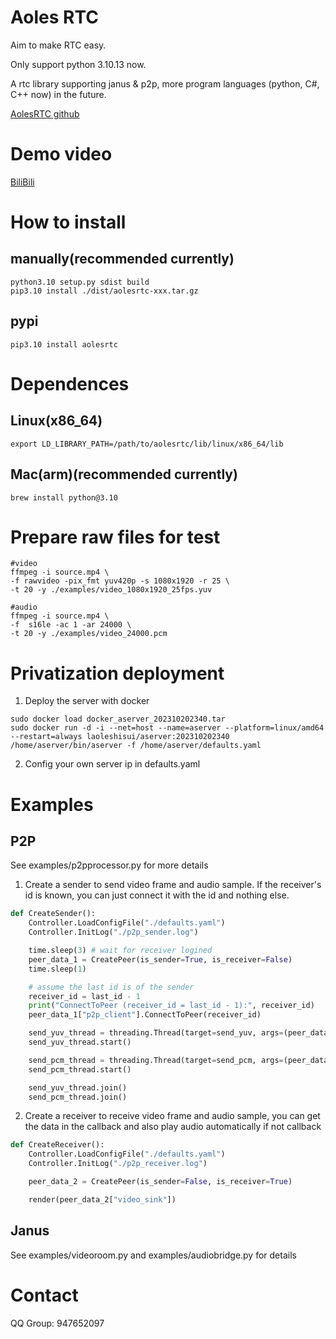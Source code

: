 # Aoles RTC
Aim to make RTC easy.

Only support python 3.10.13 now.

A rtc library supporting janus & p2p, more program languages (python, C#, C++ now) in the future.

[AolesRTC github](https://github.com/laoleshisui/pyaolesrtc)

# Demo video
[BiliBili](https://www.bilibili.com/video/BV1ta4y127w8/?spm_id_from=333.337.search-card.all.click&vd_source=46ec781a0f61978d02e1d561b34fa772)

# How to install
## manually(recommended currently)
    python3.10 setup.py sdist build
    pip3.10 install ./dist/aolesrtc-xxx.tar.gz

## pypi
    pip3.10 install aolesrtc

# Dependences
## Linux(x86_64)
    export LD_LIBRARY_PATH=/path/to/aolesrtc/lib/linux/x86_64/lib
## Mac(arm)(recommended currently)
    brew install python@3.10

# Prepare raw files for test
```
#video
ffmpeg -i source.mp4 \
-f rawvideo -pix_fmt yuv420p -s 1080x1920 -r 25 \
-t 20 -y ./examples/video_1080x1920_25fps.yuv

#audio
ffmpeg -i source.mp4 \
-f  s16le -ac 1 -ar 24000 \
-t 20 -y ./examples/video_24000.pcm
```

# Privatization deployment
1. Deploy the server with docker
```
sudo docker load docker_aserver_202310202340.tar
sudo docker run -d -i --net=host --name=aserver --platform=linux/amd64 --restart=always laoleshisui/aserver:202310202340 /home/aserver/bin/aserver -f /home/aserver/defaults.yaml
```
2. Config your own server ip in defaults.yaml


# Examples
## P2P
See examples/p2pprocessor.py for more details

1. Create a sender to send video frame and audio sample. If the receiver's id is known, you can just connect it with the id and nothing else.
```python
def CreateSender():
    Controller.LoadConfigFile("./defaults.yaml")
    Controller.InitLog("./p2p_sender.log")

    time.sleep(3) # wait for receiver logined
    peer_data_1 = CreatePeer(is_sender=True, is_receiver=False)
    time.sleep(1)

    # assume the last id is of the sender
    receiver_id = last_id - 1
    print("ConnectToPeer (receiver_id = last_id - 1):", receiver_id)
    peer_data_1["p2p_client"].ConnectToPeer(receiver_id)

    send_yuv_thread = threading.Thread(target=send_yuv, args=(peer_data_1, "/path/to/video_1080x1920_25fps.yuv",))
    send_yuv_thread.start()

    send_pcm_thread = threading.Thread(target=send_pcm, args=(peer_data_1, "/path/to/video_24000_s16le.pcm",))
    send_pcm_thread.start()

    send_yuv_thread.join()
    send_pcm_thread.join()
```
2. Create a receiver to receive video frame and audio sample, you can get the data in the callback and also play audio automatically if not callback

```python
def CreateReceiver():
    Controller.LoadConfigFile("./defaults.yaml")
    Controller.InitLog("./p2p_receiver.log")

    peer_data_2 = CreatePeer(is_sender=False, is_receiver=True)

    render(peer_data_2["video_sink"])
```

## Janus
See examples/videoroom.py and examples/audiobridge.py for details

# Contact
QQ Group: 947652097